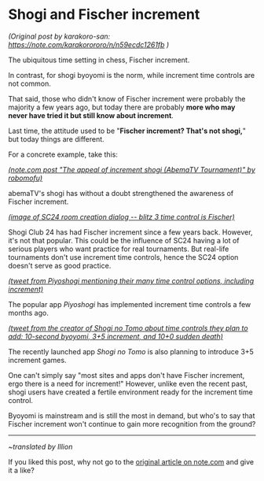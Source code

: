 # Shogi and Fischer increment #

*(Original post by karakoro-san: https://note.com/karakorororo/n/n59ecdc1261fb )*

The ubiquitous time setting in chess, Fischer increment.

In contrast, for shogi byoyomi is the norm, while increment time controls are not common.


That said, those who didn't know of Fischer increment were probably the majority a few years ago, but today there are probably **more who may never have tried it but still know about increment**.

Last time, the attitude used to be "**Fischer increment? That's not shogi,**" but today things are different.

For a concrete example, take this:

[*(note.com post "The appeal of increment shogi (AbemaTV Tournament)" by robomofu)*](https://note.com/robomofu/n/ne1d468d26d50)

abemaTV's shogi has without a doubt strengthened the awareness of Fischer increment.

[*(image of SC24 room creation dialog -- blitz 3 time control is Fischer)*](https://assets.st-note.com/production/uploads/images/41291464/picture_pc_1da24d95a0ba92e5e3f43c4a8a7c2c6b.png)

Shogi Club 24 has had Fischer increment since a few years back. However, it's not that popular. This could be the influence of SC24 having a lot of serious players who want practice for real tournaments. But real-life tournaments don't use increment time controls, hence the SC24 option doesn't serve as good practice.

[*(tweet from Piyoshogi mentioning their many time control options, including increment)*](https://twitter.com/STUDIOKPONTA/status/1280349108998254592)

The popular app *Piyoshogi* has implemented increment time controls a few months ago.

[*(tweet from the creator of Shogi no Tomo about time controls they plan to add: 10-second byoyomi, 3+5 increment, and 10+0 sudden death)*](https://twitter.com/shogi_fan_masa/status/1340503103246794752)

The recently launched app *Shogi no Tomo* is also planning to introduce 3+5 increment games.


One can't simply say "most sites and apps don't have Fischer increment, ergo there is a need for increment!" However, unlike even the recent past, shogi users have created a fertile environment ready for the increment time control.

Byoyomi is mainstream and is still the most in demand, but who's to say that Fischer increment won't continue to gain more recognition from the ground?


------

*~translated by Illion*

If you liked this post, why not go to the [original article on note.com](https://note.com/karakorororo/n/n59ecdc1261fb) and give it a like?